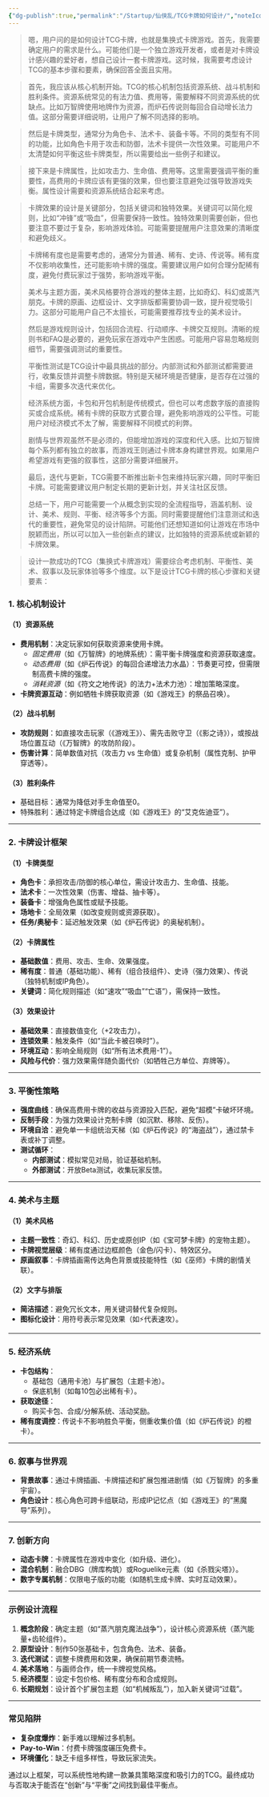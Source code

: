 ```yaml
---
{"dg-publish":true,"permalink":"/Startup/仙侠乱/TCG卡牌如何设计/","noteIcon":"","created":"2025-03-06T21:28:25.983+08:00"}
---
```


> 嗯，用户问的是如何设计TCG卡牌，也就是集换式卡牌游戏。首先，我需要确定用户的需求是什么。可能他们是一个独立游戏开发者，或者是对卡牌设计感兴趣的爱好者，想自己设计一套卡牌游戏。这时候，我需要考虑设计TCG的基本步骤和要素，确保回答全面且实用。

> 首先，我应该从核心机制开始。TCG的核心机制包括资源系统、战斗机制和胜利条件。资源系统常见的有法力值、费用等，需要解释不同资源系统的优缺点。比如万智牌使用地牌作为资源，而炉石传说则每回合自动增长法力值。这部分需要详细说明，让用户了解不同选择的影响。

> 然后是卡牌类型，通常分为角色卡、法术卡、装备卡等。不同的类型有不同的功能，比如角色卡用于攻击和防御，法术卡提供一次性效果。可能用户不太清楚如何平衡这些卡牌类型，所以需要给出一些例子和建议。

> 接下来是卡牌属性，比如攻击力、生命值、费用等。这里需要强调平衡的重要性，高费用的卡牌应该有更强的效果，但也要注意避免过强导致游戏失衡。属性设计需要和资源系统结合起来考虑。

> 卡牌效果的设计是关键部分，包括关键词和独特效果。关键词可以简化规则，比如“冲锋”或“吸血”，但需要保持一致性。独特效果则需要创新，但也要注意不要过于复杂，影响游戏体验。可能需要提醒用户注意效果的清晰度和避免歧义。

> 卡牌稀有度也是需要考虑的，通常分为普通、稀有、史诗、传说等。稀有度不仅影响收集性，还可能影响卡牌的强度。需要建议用户如何合理分配稀有度，避免付费玩家过于强势，影响游戏平衡。
> 
> 美术与主题方面，美术风格要符合游戏的整体主题，比如奇幻、科幻或蒸汽朋克。卡牌的原画、边框设计、文字排版都需要协调一致，提升视觉吸引力。这部分可能用户自己不太擅长，可能需要推荐找专业的美术设计。
> 
> 然后是游戏规则设计，包括回合流程、行动顺序、卡牌交互规则。清晰的规则书和FAQ是必要的，避免玩家在游戏中产生困惑。可能用户容易忽略规则细节，需要强调测试的重要性。
> 
> 平衡性测试是TCG设计中最具挑战的部分。内部测试和外部测试都需要进行，收集反馈并调整卡牌数据。特别是天梯环境是否健康，是否存在过强的卡组，需要多次迭代来优化。
> 
> 经济系统方面，卡包和开包机制是传统模式，但也可以考虑数字版的直接购买或合成系统。稀有卡牌的获取方式要合理，避免影响游戏的公平性。可能用户对经济模式不太了解，需要解释不同模式的利弊。
> 
> 剧情与世界观虽然不是必须的，但能增加游戏的深度和代入感。比如万智牌每个系列都有独立的故事，而游戏王则通过卡牌本身构建世界观。如果用户希望游戏有更强的叙事性，这部分需要详细展开。
> 
> 最后，迭代与更新，TCG需要不断推出新卡包来维持玩家兴趣，同时平衡旧卡牌。可能需要建议用户制定长期的更新计划，并关注社区反馈。
> 
> 总结一下，用户可能需要一个从概念到实现的全流程指导，涵盖机制、设计、美术、规则、平衡、经济等多个方面。同时需要提醒他们注意测试和迭代的重要性，避免常见的设计陷阱。可能他们还想知道如何让游戏在市场中脱颖而出，所以可以加入一些创新点的建议，比如独特的资源系统或新颖的卡牌效果。

> 设计一款成功的TCG（集换式卡牌游戏）需要综合考虑机制、平衡性、美术、叙事以及玩家体验等多个维度。以下是设计TCG卡牌的核心步骤和关键要素：

### **1. 核心机制设计**
#### （1）资源系统
- **费用机制**：决定玩家如何获取资源来使用卡牌。  
  - *固定费用*（如《万智牌》的地牌系统）：需平衡卡牌强度和资源获取速度。  
  - *动态费用*（如《炉石传说》的每回合递增法力水晶）：节奏更可控，但需限制高费卡牌的强度。  
  - *消耗资源*（如《符文之地传说》的法力+法术力池）：增加策略深度。  
- **卡牌资源互动**：例如牺牲卡牌获取资源（如《游戏王》的祭品召唤）。

#### （2）战斗机制
- **攻防规则**：如直接攻击玩家（《游戏王》）、需先击败守卫（《影之诗》），或按战场位置互动（《万智牌》的攻防阶段）。  
- **伤害计算**：简单数值对抗（攻击力 vs 生命值）或复杂机制（属性克制、护甲穿透等）。  

#### （3）胜利条件
- 基础目标：通常为降低对手生命值至0。  
- 特殊胜利：通过特定卡牌组合达成（如《游戏王》的“艾克佐迪亚”）。

---

### **2. 卡牌设计框架**
#### （1）卡牌类型
- **角色卡**：承担攻击/防御的核心单位，需设计攻击力、生命值、技能。  
- **法术卡**：一次性效果（伤害、增益、抽卡等）。  
- **装备卡**：增强角色属性或赋予技能。  
- **场地卡**：全局效果（如改变规则或资源获取）。  
- **任务/奥秘卡**：延迟触发效果（如《炉石传说》的奥秘机制）。  

#### （2）卡牌属性
- **基础数值**：费用、攻击、生命、效果强度。  
- **稀有度**：普通（基础功能）、稀有（组合技组件）、史诗（强力效果）、传说（独特机制或IP角色）。  
- **关键词**：简化规则描述（如“速攻”“吸血”“亡语”），需保持一致性。

#### （3）效果设计
- **基础效果**：直接数值变化（+2攻击力）。  
- **连锁效果**：触发条件（如“当此卡被召唤时”）。  
- **环境互动**：影响全局规则（如“所有法术费用-1”）。  
- **风险与代价**：强力效果需伴随负面代价（如牺牲己方单位、弃牌等）。

---

### **3. 平衡性策略**
- **强度曲线**：确保高费用卡牌的收益与资源投入匹配，避免“超模”卡破坏环境。  
- **反制手段**：为强力效果设计克制卡牌（如沉默、移除、反伤）。  
- **环境自洽**：避免单一卡组统治天梯（如《炉石传说》的“海盗战”），通过禁卡表或补丁调整。  
- **测试循环**：  
  - **内部测试**：模拟常见对局，验证基础机制。  
  - **外部测试**：开放Beta测试，收集玩家反馈。  

---

### **4. 美术与主题**
#### （1）美术风格
- **主题一致性**：奇幻、科幻、历史或原创IP（如《宝可梦卡牌》的宠物主题）。  
- **卡牌视觉层级**：稀有度通过边框颜色（金色/闪卡）、特效区分。  
- **原画叙事**：卡牌插画需传达角色背景或技能特性（如《巫师》卡牌的剧情关联）。

#### （2）文字与排版
- **简洁描述**：避免冗长文本，用关键词替代复杂规则。  
- **图标化设计**：用符号表示常见效果（如⚡代表速攻）。

---

### **5. 经济系统**
- **卡包结构**：  
  - 基础包（通用卡池）与扩展包（主题卡池）。  
  - 保底机制（如每10包必出稀有卡）。  
- **获取途径**：  
  - 购买卡包、合成/分解系统、活动奖励。  
- **稀有度调控**：传说卡不影响胜负平衡，侧重收集价值（如《炉石传说》的橙卡）。

---

### **6. 叙事与世界观**
- **背景故事**：通过卡牌插画、卡牌描述和扩展包推进剧情（如《万智牌》的多重宇宙）。  
- **角色设计**：核心角色可跨卡组联动，形成IP记忆点（如《游戏王》的“黑魔导”系列）。  

---

### **7. 创新方向**
- **动态卡牌**：卡牌属性在游戏中变化（如升级、进化）。  
- **混合机制**：融合DBG（牌库构筑）或Roguelike元素（如《杀戮尖塔》）。  
- **数字专属机制**：仅限电子版的功能（如随机生成卡牌、实时互动效果）。  

---

### **示例设计流程**
1. **概念阶段**：确定主题（如“蒸汽朋克魔法战争”），设计核心资源系统（蒸汽能量+齿轮组件）。  
2. **原型设计**：制作50张基础卡，包含角色、法术、装备。  
3. **迭代测试**：调整卡牌费用和效果，确保前期节奏流畅。  
4. **美术落地**：与画师合作，统一卡牌视觉风格。  
5. **经济模型**：设定卡包价格、稀有度分布和合成规则。  
6. **长期规划**：设计首个扩展包主题（如“机械叛乱”），加入新关键词“过载”。  

---

### **常见陷阱**
- **复杂度爆炸**：新手难以理解过多机制。  
- **Pay-to-Win**：付费卡牌强度碾压免费卡。  
- **环境僵化**：缺乏卡组多样性，导致玩家流失。  

通过以上框架，可以系统性地构建一款兼具策略深度和吸引力的TCG。最终成功与否取决于能否在“创新”与“平衡”之间找到最佳平衡点。